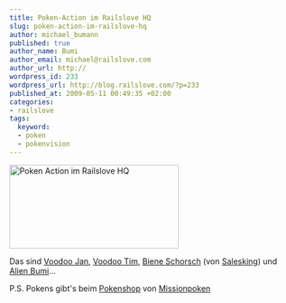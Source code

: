 ```yaml
--- 
title: Poken-Action im Railslove HQ
slug: poken-action-im-railslove-hq
author: michael_bumann
published: true
author_name: Bumi
author_email: michael@railslove.com
author_url: http://
wordpress_id: 233
wordpress_url: http://blog.railslove.com/?p=233
published_at: 2009-05-11 00:49:35 +02:00
categories: 
- railslove
tags: 
  keyword: 
  - poken
  - pokenvision
---
```

<p><a href="http://blog.railslove.com/wp-content/uploads/2009/05/poken_action.jpg"><img src="http://blog.railslove.com/wp-content/uploads/2009/05/poken_action-300x148.jpg" alt="Poken Action im Railslove HQ" title="poken_action" width="300" height="148" class="size-medium wp-image-234" /></a>
</p>
<p>
Das sind <a href="http://pokenvision.com/1-jan">Voodoo Jan</a>, <a href="http://pokenvision.com/2-tim">Voodoo Tim</a>, <a href="http://pokenvision.com/23-schorsch">Biene Schorsch</a> (von <a href="http://salesking.eu">Salesking</a>) und <a href="http://pokenvision.com/33-bumi">Alien Bumi</a>...
</p>
<p>
P.S. Pokens gibt's beim <a href="http://missionpoken.de/pokenshop/">Pokenshop</a> von <a href="http://twitter.com/missionpoken">Missionpoken</a>
